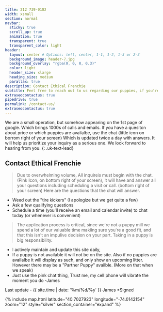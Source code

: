 ```yaml
---
title: 212 739-0182
width: xsmall
section: normal
navbar:
  sticky: true
  scroll_up: true
  animation: true
  transparent: true
  transparent_color: light
header:
  layout: center # Options: left, center, 1-1, 1-2, 1-3 or 2-3
  background_image: header-7.jpg
  background_overlay: "rgba(0, 0, 0, 0.3)"
  color: light
  header_size: xlarge
  heading_size: medium
  parallax: true
description: Contact Ethical Frenchie
subtitle: Feel free to reach out to us regarding our puppies, if you're only now, use the chat!
extraseocontactus: true
pipedrive: true
permalink: /contact-us/
extraseocontactus: true
---
```


We are a small operation, but somehow appearing on the 1st page of google. Which brings 1000s of calls and emails. If you have a quesiton about price or which puppies are availalbe, use the chat (little icon on borrom right of your screen) Which is updated twice a day with answers. It will help us prioritize your inquiry as a serious one. We look forward to hearing from you.
{: .uk-text-lead}


## Contact Ethical Frenchie

 > Due to overwhelming volume, All inquireis must begin with the chat.
  (Pink Icon, on bottom right of your screen), it will have and answer all your questions including scheduling a visit or call.  (bottom right of your screen)
  Here are the questions that the chat will answer.
 - Weed out the "tire kickers" (I apologize but we get quite a few)
 - Ask a few qualifying questions
 - Schedule a time (you'll receive an email and calendar invite) to chat today (or whenever is convenient)

 > The application process is critical, since we're not a puppy mill we spend a lot of our valuable time makiing sure you're a good fit, and that this isn't an impulive decision on your part. Taking in a puppy is big responsibility.

 - I actively maintain and update this site daily, 
 - If a puppy is not available it will not be on the site. Also if no puppies are availalbe it will display as such, and only show an upcoming litter. However there may be a "Partner Puppy" availble. (More on that when we speak)
 - Just use the pink chat thing, Trust me, my cell phone will vibrate the moment you do -James
 
 Last update - {{ site.time | date: '%m/%d/%y' }} James  *Signed 

{% include map.html 
  latitude="40.7027923" 
  longitude="-74.0142154" 
  zoom="12" 
  style="silver" 
  section_container="expand"
  %}

